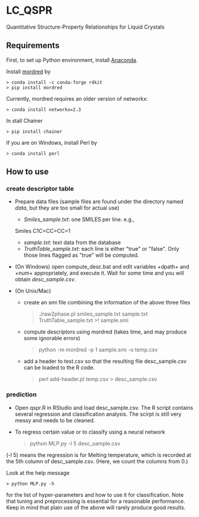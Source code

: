 # LC_QSPR
Quantitative Structure-Property Relationships for Liquid Crystals

## Requirements
First, to set up Python environment, install [Anaconda](https://www.anaconda.com/products/individual).

Install [mordred](https://github.com/mordred-descriptor/mordred) by

    > conda install -c conda-forge rdkit
    > pip install mordred

Currently, mordred requires an older version of networkx:

    > conda install networkx=2.3

In stall Chainer

    > pip install chainer

If you are on Windows, install Perl by

    > conda install perl

## How to use
### create descriptor table
- Prepare data files (sample files are found under the directory named *data*, but they are too small for actual use)
    - *Smiles_sample.txt*: one SMILES per line. e.g., 

    Smiles	C1C=CC=CC=1

    - *sample.txt*: text data from the database
    - *TruthTable_sample.txt*: each line is either "true" or "false". Only those lines flagged as "true" will be computed.

- (On Windows) open compute_desc.bat and edit variables +dpath+ and +num+ appropriately,
and execute it. Wait for some time and you will obtain *desc_sample.csv*.

- (On Unix/Mac)
    - create an smi file combining the information of the above three files
        > ./raw2phase.pl smiles_sample.txt sample.txt TruthTable_sample.txt >! sample.smi

     - compute descriptors using mordred (takes time, and may produce some ignorable errors)

        > python -m mordred -p 1 sample.smi -o temp.csv

     - add a header to test.csv so that the resulting file desc_sample.csv can be loaded to the R code.

        > perl add-header.pl temp.csv > desc_sample.csv



### prediction
- Open qspr.R in RStudio and load desc_sample.csv. The R script contains several regression and classification analysis. The scirpt is still very messy and needs to be cleaned.

- To regress certain value or to classify using a neural network

    > python MLP.py -l 5 desc_sample.csv

(-l 5) means the regression is for Melting temperature, which is recorded at the 5th column of desc_sample.csv.
(Here, we count the columns from 0.)

Look at the help message

    > python MLP.py -h

for the list of hyper-parameters and how to use it for classification.
Note that tuning and preprocessing is essential for a reasonable performance.
Keep in mind that plain use of the above will rarely produce good results.


